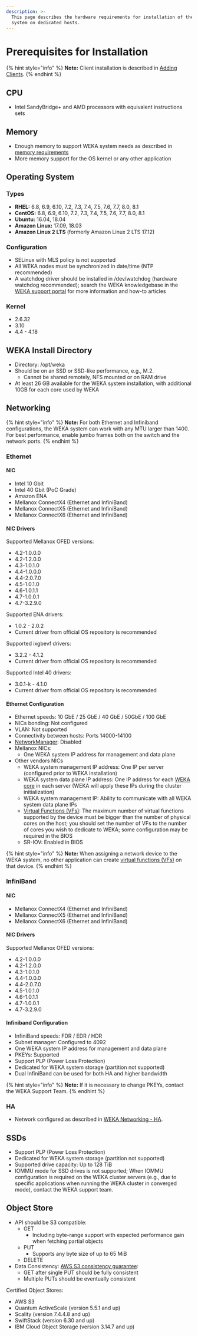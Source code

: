```yaml
---
description: >-
  This page describes the hardware requirements for installation of the WEKA
  system on dedicated hosts.
---
```


# Prerequisites for Installation

{% hint style="info" %}
**Note:** Client installation is described in [Adding Clients](adding-clients-bare-metal.md).
{% endhint %}

## CPU

* Intel SandyBridge+ and AMD processors with equivalent instructions sets

## Memory

* Enough memory to support WEKA system needs as described in [memory requirements ](planning-a-weka-system-installation.md#memory-resource-planning)
* More memory support for the OS kernel or any other application

## Operating System

### Types

* **RHEL:** 6.8, 6.9, 6.10, 7.2, 7.3, 7.4, 7.5, 7.6, 7.7, 8.0, 8.1
* **CentOS:** 6.8, 6.9, 6.10, 7.2, 7.3, 7.4, 7.5, 7.6, 7.7, 8.0, 8.1
* **Ubuntu:** 16.04, 18.04
* **Amazon Linux:** 17.09, 18.03
* **Amazon Linux 2 LTS** \(formerly Amazon Linux 2 LTS 17.12\)

### Configuration

* SELinux with MLS policy is not supported
* All WEKA nodes must be synchronized in date/time \(NTP recommended\)
* A watchdog driver should be installed in /dev/watchdog \(hardware watchdog recommended\); search the WEKA knowledgebase in the [WEKA support portal](http://support.weka.io) for more information and how-to articles 

### Kernel

* 2.6.32
* 3.10
* 4.4 - 4.18

## WEKA Install Directory

* Directory: /opt/weka
* Should be on an SSD or SSD-like performance, e.g., M.2. 
  * Cannot be shared remotely, NFS mounted or on RAM drive
* At least 26 GB available for the WEKA system installation, with additional 10GB for each core used by WEKA

## Networking

{% hint style="info" %}
**Note:** For both Ethernet and Infiniband configurations, the WEKA system can work with any MTU larger than 1400. For best performance, enable jumbo frames both on the switch and the network ports.
{% endhint %}

### Ethernet <a id="networking-ethernet"></a>

#### NIC

* Intel 10 Gbit
* Intel 40 Gbit \(PoC Grade\)
* Amazon ENA
* Mellanox ConnectX4 \(Ethernet and InfiniBand\)
* Mellanox ConnectX5 \(Ethernet and InfiniBand\)
* Mellanox ConnectX6 \(Ethernet and InfiniBand\)

#### NIC Drivers

Supported Mellanox OFED versions:

* 4.2-1.0.0.0
* 4.2-1.2.0.0
* 4.3-1.0.1.0
* 4.4-1.0.0.0
* 4.4-2.0.7.0
* 4.5-1.0.1.0
* 4.6-1.0.1.1
* 4.7-1.0.0.1
* 4.7-3.2.9.0

Supported ENA drivers:

* 1.0.2 - 2.0.2
* Current driver from official OS repository is recommended

Supported ixgbevf drivers:

* 3.2.2 - 4.1.2
* Current driver from official OS repository is recommended

Supported Intel 40 drivers:

* 3.0.1-k - 4.1.0
* Current driver from official OS repository is recommended

#### Ethernet Configuration

* Ethernet speeds: 10 GbE / 25 GbE / 40 GbE / 50GbE / 100 GbE
* NICs bonding: Not configured
* VLAN: Not supported
* Connectivity between hosts: Ports 14000-14100
* [NetworkManager](https://en.wikipedia.org/wiki/NetworkManager): Disabled
* Mellanox NICs:
  * One WEKA system IP address for management and data plane
* Other vendors NICs
  * WEKA system management IP address: One IP per server \(configured prior to WEKA installation\) 
  * WEKA system data plane IP address: One IP address for each [WEKA core](planning-a-weka-system-installation.md#cpu-resource-planning) in each server \(WEKA will apply these IPs during the cluster initialization\)
  * WEKA system management IP: Ability to communicate with all WEKA system data plane IPs
  * [Virtual Functions \(VFs\)](https://en.wikipedia.org/wiki/Network_function_virtualization): The maximum number of virtual functions supported by the device must be bigger than the number of physical cores on the host; you should set the number of VFs to the number of cores you wish to dedicate to WEKA; some configuration may be required in the BIOS
  * SR-IOV: Enabled in BIOS

{% hint style="info" %}
**Note:** When assigning a network device to the WEKA system, no other application can create [virtual functions \(VFs\)](https://en.wikipedia.org/wiki/Network_function_virtualization) on that device.
{% endhint %}

### InfiniBand <a id="networking-infiniband"></a>

#### NIC

* Mellanox ConnectX4 \(Ethernet and InfiniBand\)
* Mellanox ConnectX5 \(Ethernet and InfiniBand\)
* Mellanox ConnectX6 \(Ethernet and InfiniBand\)

#### NIC Drivers

Supported Mellanox OFED versions:

* 4.2-1.0.0.0
* 4.2-1.2.0.0
* 4.3-1.0.1.0
* 4.4-1.0.0.0
* 4.4-2.0.7.0
* 4.5-1.0.1.0
* 4.6-1.0.1.1
* 4.7-1.0.0.1
* 4.7-3.2.9.0

#### Infiniband Configuration

* InfiniBand speeds: FDR / EDR / HDR
* Subnet manager: Configured to 4092
* One WEKA system IP address for management and data plane
* PKEYs: Supported
* Support PLP \(Power Loss Protection\)
* Dedicated for WEKA system storage \(partition not supported\)
* Dual InfiniBand can be used for both HA and higher bandwidth

{% hint style="info" %}
**Note:** If it is necessary to change PKEYs, contact the WEKA Support Team.
{% endhint %}

### HA

* Network configured as described in [WEKA Networking - HA](../../overview/networking-in-wekaio.md#ha).

## SSDs

* Support PLP \(Power Loss Protection\)
* Dedicated for WEKA system storage \(partition not supported\)
* Supported drive capacity: Up to 128 TiB
* IOMMU mode for SSD drives is not supported; When IOMMU configuration is required on the WEKA cluster servers \(e.g., due to specific applications when running the WEKA cluster in converged mode\), contact the WEKA support team.

## Object Store

* API should be S3 compatible: 
  * GET
    * Including byte-range support with expected performance gain when fetching partial objects
  * PUT
    * Supports any byte size of up to 65 MiB
  * DELETE
* Data Consistency: [AWS S3 consistency guarantee](https://docs.aws.amazon.com/AmazonS3/latest/dev/Introduction.html#ConsistencyModel):
  * GET after single PUT should be fully consistent
  * Multiple PUTs should be eventually consistent

Certified Object Stores:

* AWS S3
* Quantum ActiveScale \(version 5.5.1 and up\)
* Scality \(version 7.4.4.8 and up\)
* SwiftStack \(version 6.30 and up\)
* IBM Cloud Object Storage \(version 3.14.7 and up\)

